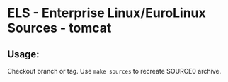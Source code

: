# ELS - Enterprise Linux/EuroLinux Sources - tomcat
 
## Usage:
  Checkout branch or tag. Use `make sources` to recreate  SOURCE0 archive.
